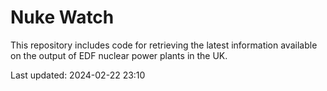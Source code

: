 # Nuke Watch

This repository includes code for retrieving the latest information available on the output of EDF nuclear power plants in the UK.

Last updated: 2024-02-22 23:10